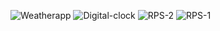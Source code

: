 ![Weatherapp](https://github.com/saqlain918/F21-9255-Web-Programming-Course/assets/136235749/eaa75084-7de0-4179-93a1-1076e8cbf08e)
![Digital-clock](https://github.com/saqlain918/F21-9255-Web-Programming-Course/assets/136235749/1622be0e-8cf9-4dbb-843e-1a43b5132e90)
![RPS-2](https://github.com/saqlain918/F21-9255-Web-Programming-Course/assets/136235749/4cc99d8b-ec2b-48ca-a832-298f63d996f6)
![RPS-1](https://github.com/saqlain918/F21-9255-Web-Programming-Course/assets/136235749/e771f57d-4275-4499-87ca-347d317b3b1d)
